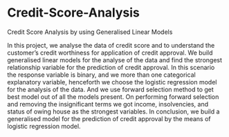 # Credit-Score-Analysis
Credit Score Analysis by using Generalised Linear Models

In this project, we analyse the data of credit score and to understand the customer’s credit worthiness for application of credit approval. We build generalised linear models for the analyse of the data and find the strongest relationship variable for the prediction of credit approval. 
In this scenario the response variable is binary, and we more than one categorical explanatory variable, henceforth we choose the logistic regression model for the analysis of the data. And we use forward selection method to get best model out of all the models present.  On performing forward selection and removing the insignificant terms we got income, insolvencies, and status of owing house as the strongest variables.
In conclusion, we build a generalised model for the prediction of credit approval by the means of logistic regression model.
